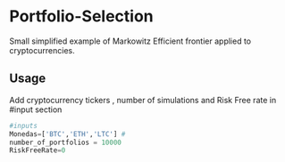 # Portfolio-Selection

Small simplified example of Markowitz Efficient frontier applied to cryptocurrencies.

## Usage
Add cryptocurrency tickers , number of simulations and Risk Free rate in #input section 
```python
#inputs
Monedas=['BTC','ETH','LTC'] #
number_of_portfolios = 10000
RiskFreeRate=0
```

